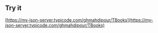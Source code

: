 ## Try it

[https://my-json-server.typicode.com/ghmahdipour/TBooks](https://my-json-server.typicode.com/ghmahdipour/TBooks)